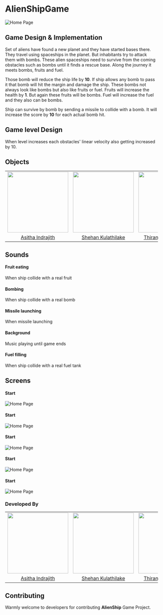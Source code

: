 # AlienShipGame

![Home Page](https://github.com/AsithaIndrajith/AlienShipGame/blob/master/Assets/main.png)

## **Game Design &amp; Implementation**

Set of aliens have found a new planet and they have started bases there. They travel using spaceships in the planet. But inhabitants try to attack them with bombs. These alien spaceships need to survive from the coming obstacles such as bombs until it finds a rescue base. Along the journey it meets bombs, fruits and fuel.

Those bomb will reduce the ship life by **10**. If ship allows any bomb to pass it that bomb will hit the margin and damage the ship. These bombs not always look like bombs but also like fruits or fuel. Fruits will increase the health by **1**. But again these fruits will be bombs. Fuel will increase the fuel and they also can be bombs.

Ship can survive by bomb by sending a missile to collide with a bomb. It will increase the score by **10** for each actual bomb hit.

## **Game level Design**

When level increases each obstacles&#39; linear velocity also getting increased by 10.

## **Objects**

<table>
<tr>
<td align="center"><img src="https://avatars0.githubusercontent.com/u/25387297?s=460&v=4" width=200></td>
<td align="center"><img src="https://avatars0.githubusercontent.com/u/13849811?s=460&v=4" width=200></td>
<td align="center"><img src="https://avatars0.githubusercontent.com/u/13849811?s=460&v=4" width=200></td>
</tr>
<tr>
<td align="center"><a href="https://github.com/AsithaIndrajith">Asitha Indrajith </a></td>
<td align="center"><a href="#">Shehan Kulathilake</a></td>
<td align="center"><a href="#">Thiranjaya Lakrandika</a></td>
</tr>
</table>

## **Sounds**

#### Fruit eating
When ship collide with a real fruit

#### Bombing
When ship collide with a real bomb

#### Missile launching
When missile launching

#### Background
Music playing until game ends

#### Fuel filling
When ship collide with a real fuel tank

## **Screens**

#### Start
![Home Page](https://github.com/AsithaIndrajith/AlienShipGame/blob/master/Assets/main.png)

#### Start
![Home Page](https://github.com/AsithaIndrajith/AlienShipGame/blob/master/Assets/main.png)

#### Start
![Home Page](https://github.com/AsithaIndrajith/AlienShipGame/blob/master/Assets/main.png)

#### Start
![Home Page](https://github.com/AsithaIndrajith/AlienShipGame/blob/master/Assets/main.png)

#### Start
![Home Page](https://github.com/AsithaIndrajith/AlienShipGame/blob/master/Assets/main.png)


### Developed By
<table>
<tr>
<td align="center"><img src="https://avatars0.githubusercontent.com/u/25387297?s=460&v=4" width=200></td>
<td align="center"><img src="https://avatars0.githubusercontent.com/u/13849811?s=460&v=4" width=200></td>
<td align="center"><img src="https://avatars0.githubusercontent.com/u/13849811?s=460&v=4" width=200></td>
</tr>
<tr>
<td align="center"><a href="https://github.com/AsithaIndrajith">Asitha Indrajith </a></td>
<td align="center"><a href="#">Shehan Kulathilake</a></td>
<td align="center"><a href="#">Thiranjaya Lakrandika</a></td>
</tr>
</table>

## Contributing
Warmly welcome to developers for contributing **AlienShip** Game Project.
